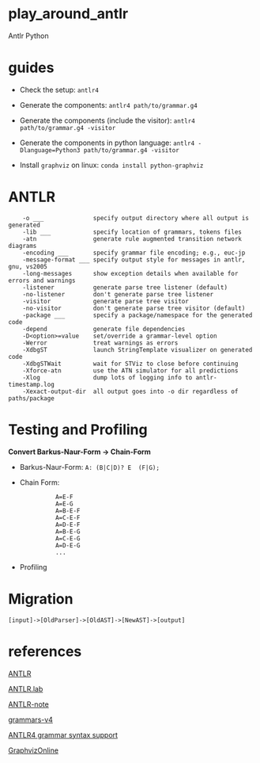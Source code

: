 # play_around_antlr

Antlr Python

# guides

- Check the setup: `antlr4`

- Generate the components: `antlr4 path/to/grammar.g4`

- Generate the components (include the visitor): `antlr4 path/to/grammar.g4 -visitor`

- Generate the components in python language: `antlr4 -Dlanguage=Python3 path/to/grammar.g4 -visitor`

- Install `graphviz` on linux: `conda install python-graphviz`

# ANTLR

        -o ___              specify output directory where all output is generated
        -lib ___            specify location of grammars, tokens files
        -atn                generate rule augmented transition network diagrams
        -encoding ___       specify grammar file encoding; e.g., euc-jp
        -message-format ___ specify output style for messages in antlr, gnu, vs2005
        -long-messages      show exception details when available for errors and warnings
        -listener           generate parse tree listener (default)
        -no-listener        don't generate parse tree listener
        -visitor            generate parse tree visitor
        -no-visitor         don't generate parse tree visitor (default)
        -package ___        specify a package/namespace for the generated code
        -depend             generate file dependencies
        -D<option>=value    set/override a grammar-level option
        -Werror             treat warnings as errors
        -XdbgST             launch StringTemplate visualizer on generated code
        -XdbgSTWait         wait for STViz to close before continuing
        -Xforce-atn         use the ATN simulator for all predictions
        -Xlog               dump lots of logging info to antlr-timestamp.log
        -Xexact-output-dir  all output goes into -o dir regardless of paths/package

# Testing and Profiling

**Convert Barkus-Naur-Form -> Chain-Form**

- Barkus-Naur-Form: `A: (B|C|D)? E  (F|G);`

- Chain Form:

                A=E-F
                A=E-G
                A=B-E-F
                A=C-E-F
                A=D-E-F
                A=B-E-G
                A=C-E-G
                A=D-E-G
                ...

- Profiling

# Migration

`[input]->[OldParser]->[OldAST]->[NewAST]->[output]`

# references

[ANTLR](https://www.antlr.org/)

[ANTLR.lab](http://lab.antlr.org/)

[ANTLR-note](./assets/antlr.md)

[grammars-v4](https://github.com/antlr/grammars-v4)

[ANTLR4 grammar syntax support](https://marketplace.visualstudio.com/items?itemName=mike-lischke.vscode-antlr4)

[GraphvizOnline](https://dreampuf.github.io/GraphvizOnline)